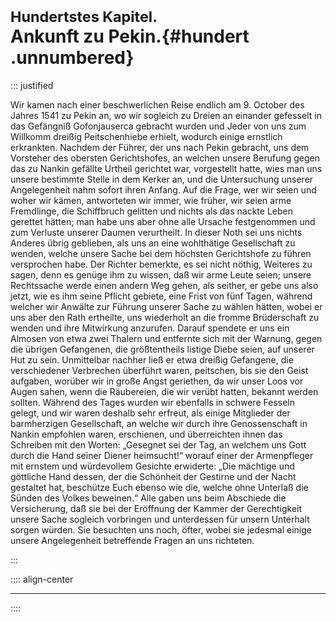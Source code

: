# <small>Hundertstes Kapitel.</small><br />Ankunft zu Pekin.{#hundert .unnumbered}

::: justified

Wir kamen nach einer beschwerlichen Reise endlich am 9. October des Jahres 1541
zu Pekin an, wo wir sogleich zu Dreien an einander gefesselt in das Gefängniß
Gofonjauserca gebracht wurden und Jeder von uns zum Willkomm dreißig
Peitschenhiebe erhielt, wodurch einige ernstlich erkrankten. Nachdem der Führer,
der uns nach Pekin gebracht, uns dem Vorsteher des obersten Gerichtshofes, an
welchen unsere Berufung gegen das zu Nankin gefällte Urtheil gerichtet war,
vorgestellt hatte, wies man uns unsere bestimmte Stelle in dem Kerker an, und
die Untersuchung unserer Angelegenheit nahm sofort ihren Anfang. Auf die Frage,
wer wir seien und woher wir kämen, antworteten wir immer, wie früher, wir seien
arme Fremdlinge, die Schiffbruch gelitten und nichts als das nackte Leben
gerettet hätten; man habe uns aber ohne alle Ursache festgenommen und zum
Verluste unserer Daumen verurtheilt. In dieser Noth sei uns nichts Anderes übrig
geblieben, als uns an eine wohlthätige Gesellschaft zu wenden, welche unsere
Sache bei dem höchsten Gerichtshofe zu führen versprochen habe. Der Richter
bemerkte, es sei nicht nöthig, Weiteres zu sagen, denn es genüge ihm zu wissen,
daß wir arme Leute seien; unsere Rechtssache werde einen andern Weg gehen, als
seither, er gebe uns also jetzt, wie es ihm seine Pflicht gebiete, eine Frist
von fünf Tagen, während welcher wir Anwälte zur Führung unserer Sache zu wählen
hätten, wobei er uns aber den Rath ertheilte, uns wiederholt an die fromme
Brüderschaft zu wenden und ihre Mitwirkung anzurufen. Darauf spendete er uns ein
Almosen von etwa zwei Thalern und entfernte sich mit der Warnung, gegen die
übrigen Gefangenen, die größtentheils listige Diebe seien, auf unserer Hut zu
sein. Unmittelbar nachher ließ er etwa dreißig Gefangene, die verschiedener
Verbrechen überführt waren, peitschen, bis sie den Geist aufgaben, worüber wir
in große Angst geriethen, da wir unser Loos vor Augen sahen, wenn die
Räubereien, die wir verübt hatten, bekannt werden sollten. Während des Tages
wurden wir ebenfalls in schwere Fesseln gelegt, und wir waren deshalb sehr
erfreut, als einige Mitglieder der barmherzigen Gesellschaft, an welche wir
durch ihre Genossenschaft in Nankin empfohlen waren, erschienen, und
überreichten ihnen das Schreiben mit den Worten: „Gesegnet sei der Tag, an
welchem uns Gott durch die Hand seiner Diener heimsucht!“ worauf einer der
Armenpfleger mit ernstem und würdevollem Gesichte erwiderte: „Die mächtige und
göttliche Hand dessen, der die Schönheit der Gestirne und der Nacht gestaltet
hat, beschütze Euch ebenso wie die, welche ohne Unterlaß die Sünden des Volkes
beweinen.“ Alle gaben uns beim Abschiede die Versicherung, daß sie bei der
Eröffnung der Kammer der Gerechtigkeit unsere Sache sogleich vorbringen und
unterdessen für unsern Unterhalt sorgen würden. Sie besuchten uns noch, öfter,
wobei sie jedesmal einige unsere Angelegenheit betreffende Fragen an uns
richteten.

:::

:::: align-center
****
::::
